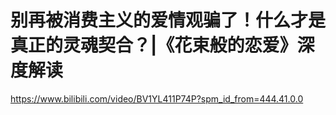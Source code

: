 # 别再被消费主义的爱情观骗了！什么才是真正的灵魂契合？|《花束般的恋爱》深度解读
<https://www.bilibili.com/video/BV1YL411P74P?spm_id_from=444.41.0.0>